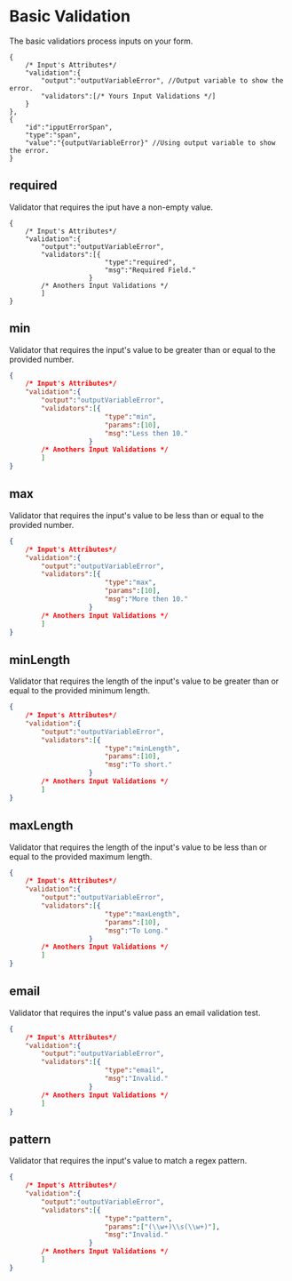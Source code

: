# Basic Validation

The basic validatiors process inputs on your form.

```json5
{
    /* Input's Attributes*/
    "validation":{
        "output":"outputVariableError", //Output variable to show the error.
        "validators":[/* Yours Input Validations */]
    }
},
{
    "id":"ipputErrorSpan",
    "type":"span",
    "value":"{outputVariableError}" //Using output variable to show the error.
}
```

## required

Validator that requires the iput have a non-empty value.

```jsonc
{
    /* Input's Attributes*/
    "validation":{
        "output":"outputVariableError",
        "validators":[{
                        "type":"required",
                        "msg":"Required Field."
                    }
        /* Anothers Input Validations */
        ]
}
```

## min

Validator that requires the input's value to be greater than or equal to the provided number.

```json
{
    /* Input's Attributes*/
    "validation":{
        "output":"outputVariableError",
        "validators":[{
                        "type":"min",
                        "params":[10],
                        "msg":"Less then 10."
                    }
        /* Anothers Input Validations */
        ]
}
```

## max

Validator that requires the input's value to be less than or equal to the provided number.

```json
{
    /* Input's Attributes*/
    "validation":{
        "output":"outputVariableError",
        "validators":[{
                        "type":"max",
                        "params":[10],
                        "msg":"More then 10."
                    }
        /* Anothers Input Validations */
        ]
}
```

## minLength

Validator that requires the length of the input's value to be greater than or equal to the provided minimum length.

```json
{
    /* Input's Attributes*/
    "validation":{
        "output":"outputVariableError",
        "validators":[{
                        "type":"minLength",
                        "params":[10],
                        "msg":"To short."
                    }
        /* Anothers Input Validations */
        ]
}
```

## maxLength

Validator that requires the length of the input's value to be less than or equal to the provided maximum length. 

```json
{
    /* Input's Attributes*/
    "validation":{
        "output":"outputVariableError",
        "validators":[{
                        "type":"maxLength",
                        "params":[10],
                        "msg":"To Long."
                    }
        /* Anothers Input Validations */
        ]
}
```

## email

Validator that requires the input's value pass an email validation test.

```json
{
    /* Input's Attributes*/
    "validation":{
        "output":"outputVariableError",
        "validators":[{
                        "type":"email",
                        "msg":"Invalid."
                    }
        /* Anothers Input Validations */
        ]
}
```

## pattern

Validator that requires the input's value to match a regex pattern. 

```json
{
    /* Input's Attributes*/
    "validation":{
        "output":"outputVariableError",
        "validators":[{
                        "type":"pattern",
                        "params":["(\\w+)\\s(\\w+)"],
                        "msg":"Invalid."
                    }
        /* Anothers Input Validations */
        ]
}
```